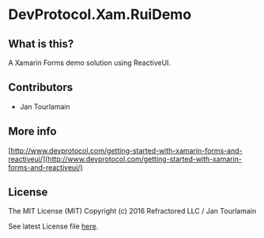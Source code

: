 # DevProtocol.Xam.RuiDemo


## What is this?
A Xamarin Forms demo solution using ReactiveUI.



## Contributors

- Jan Tourlamain

## More info

[http://www.devprotocol.com/getting-started-with-xamarin-forms-and-reactiveui/](http://www.devprotocol.com/getting-started-with-xamarin-forms-and-reactiveui/)

## License
The MIT License (MIT) Copyright (c) 2016 Refractored LLC / Jan Tourlamain

See latest License file [here](https://github.com/jtourlamain/DevProtocol.Xam.RuiDemo/blob/master/License).

